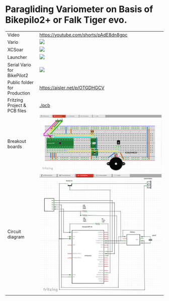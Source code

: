# Paragliding Variometer on Basis of Bikepilo2+ or Falk Tiger evo.

|                             |                                              |
|-----------------------------|----------------------------------------------|
|Video                        |https://youtube.com/shorts/pAdE8dn8gpc        |
|Vario                        |<img src="./image/Vario.png">                 |
|XCSoar                       |<img src="./image/XCSoar.png">                |
|Launcher                     |<img src="./image/Launcher.png">              |
|Serial Vario for BikePilot2  |<img src="./image/PCB.png">                   |
|Public folder for Production |https://aisler.net/p/OTGDHGCV                 |
|Fritzing Project & PCB files |[./pcb](./pcb)                                |
|Breakout boards              |<img src="./image/Buzzer2_BrandBoards.png">   |
|Circuit diagram              |<img src="./image/Buzzer2_CircuitDiagram.png">|
